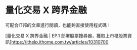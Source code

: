 # 量化交易 X 跨界金融

可配合IT邦的文章進行閱讀，也能夠直接使用程式碼！

[量化交易 X 跨界金融 | EP.1 部署股票搜尋器，獲取上市櫃股票資訊]<https://ithelp.ithome.com.tw/articles/10310700>
